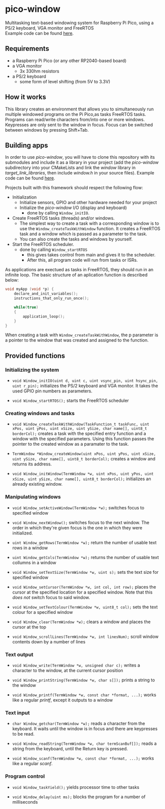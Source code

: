 # pico-window
Multitasking text-based windowing system for Raspberry Pi Pico, using a PS/2 keyboard, VGA monitor and FreeRTOS \
Example code can be found [here](https://github.com/tvlad1234/pico-window-example.git). 

## Requirements
- a Raspberry Pi Pico (or any other RP2040-based board)
- a VGA monitor
    - 3x 330hm resistors
- a PS/2 keyboard
    - some form of level shifting (from 5V to 3.3V)

## How it works
This library creates an environment that allows you to simultaneously run multiple windowed programs on the Pi Pico,as tasks FreeRTOS tasks. Programs can read/write characters from/into one or more windows. Keypresses are only sent to the window in focus. Focus can be switched between windows by pressing Shift+Tab.

## Building apps
In order to use *pico-window*, you will have to clone this repository with its submodules and include it as a library in your project (add the *pico-window* subdirectory into your CMakeLists and link the *window* library in *target_link_libraries*, then include *window.h* in your source files). Example code can be found [here](https://github.com/tvlad1234/pico-window-example.git). 

Projects built with this framework should respect the following flow:
-  Initialization
    - Initialize sensors, GPIO and other hardware needed for your project
    - Initialize the *pico-window* I/O (display and keyboard)
        - done by calling `Window_initIO`.
- Create FreeRTOS tasks (threads) and/or windows. 
     - The simplest way to create a task with a corresponding window is to use the `Window_createTaskWithWindow` function. It creates a FreeRTOS task and a window which is passed as a parameter to the task.
    - You can also create the tasks and windows by yourself.
- Start the FreeRTOS scheduler.
    - done by calling `Window_startRTOS`
        - this gives takes control from main and gives it to the scheduler.
        - After this, all program code will run from tasks or ISRs.

As applications are exectued as tasks in FreeRTOS, they should run in an infinite loop. The basic structure of an aplication function is described below:

```c
void myApp (void *p) {
    declare_and_init_variables();
    instructions_that_only_run_once();

    while(true)
    {
        application_loop();
    }
}
```
When creating a task with `Window_createTaskWithWindow`, the p parameter is a pointer to the window that was created and assigned to the function.

## Provided functions

### Initializing the system
- `void Window_initIO(uint d, uint c, uint vsync_pin, uint hsync_pin, uint r_pin);` initializes the PS/2 keyboard and VGA monitor. It takes the used GPIO pin numbers as parameters.

- `void Window_startRTOS();` starts the FreeRTOS scheduler

### Creating windows and tasks
- `void Window_createTaskWithWindow(TaskFunction_t taskFunc, uint xPos, uint yPos, uint xSize, uint ySize, char name[], uint8_t borderCol);` creates a task with the specified entry function and a window with the specified parameters. Using this function passes the pointer to the created window as a paramater to the task.

- `TermWindow *Window_createWindow(uint xPos, uint yPos, uint xSize, uint ySize, char name[], uint8_t borderCol);` creates a window and returns its address.

- `void Window_initWindow(TermWindow *w, uint xPos, uint yPos, uint xSize, uint ySize, char name[], uint8_t borderCol);` initializes an already existing window.

### Manipulating windows
- `void Window_setActiveWindow(TermWindow *w);` switches focus to specified window

- `void Window_nextWindow();` switches focus to the next window. The order in which they're given focus is the one in which they were initialized.

- `uint Window_getRows(TermWindow *w);` return the number of usable text rows in a window

- `uint Window_getCols(TermWindow *w);` returns the number of usable text collumns in a window
- `void Window_setTextSize(TermWindow *w, uint s);` sets the text size for specified window

- `void Window_setCursor(TermWindow *w, int col, int row);` places the cursor at the specified location for a specified window. Note that this *does not* switch focus to said window.

- `void Window_setTextColour(TermWindow *w, uint8_t col);` sets the text colour for a specified window

- `void Window_clear(TermWindow *w);` clears a window and places the cursor at the top

- `void Window_scrollLines(TermWindow *w, int linesNum);` scroll window contents down by a number of lines

### Text output
- `void Window_write(TermWindow *w, unsigned char c);` writes a character to the window, at the current cursor position

- `void Window_printString(TermWindow *w, char s[]);` prints a string to the window

- `void Window_printf(TermWindow *w, const char *format, ...);` works like a regular *printf*, except it outputs to a window

### Text input
- `char Window_getchar(TermWindow *w);` reads a character from the keyboard. It waits until the window is in focus and there are keypresses to be read.

- `void Window_readString(TermWindow *w, char termScanBuf[]);` reads a string from the keyboard, until the Return key is pressed. 

- `void Window_scanf(TermWindow *w, const char *format, ...);` works like a regular *scanf*. 

### Program control
- `void Window_taskYield();` yields processor time to other tasks

- `void Window_delay(uint ms);` blocks the program for a number of milliseconds



    
